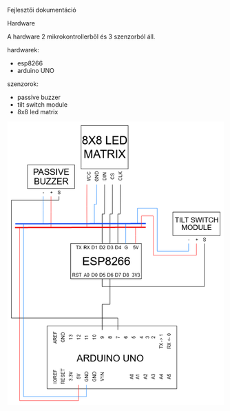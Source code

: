 Fejlesztői dokumentáció

Hardware

A hardware 2 mikrokontrollerből és 3 szenzorból áll.

hardwarek:
- esp8266
- arduino UNO

szenzorok:
- passive buzzer
- tilt switch module
- 8x8 led matrix

![áramköri rajz](https://github.com/bricsi0000000000000/joe/blob/master/images/%C3%A1ramk%C3%B6ri_rajz.png)

